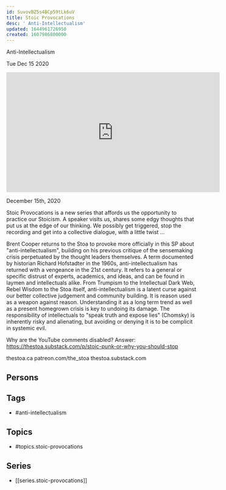 ```yaml
---
id: SuvovBZ5s4BCp59tLk6uV
title: Stoic Provocations
desc: ' Anti-Intellectualism'
updated: 1644961726950
created: 1607986800000
---
```



 Anti-Intellectualism

Tue Dec 15 2020

<iframe width="560" height="315" src="https://www.youtube.com/embed/h5hYJabC7mE" title="Stoic Provocations: Anti-Intellectualism w/ Brent Cooper" frameborder="0" allow="accelerometer; autoplay; clipboard-write; encrypted-media; gyroscope; picture-in-picture" allowfullscreen ></iframe>

December 15th, 2020

Stoic Provocations is a new series that affords us the opportunity to practice our Stoicism. A speaker visits us, shares some edgy thoughts that put us at the edge of our thinking. We possibly get triggered, stop the recording and get into a collective dialogue, with a little twist ...

Brent Cooper returns to the Stoa to provoke more officially in this SP about "anti-intellectualism", building on his previous critique of the sensemaking crisis perpetuated by the thought leaders themselves. A term documented by historian Richard Hofstadter in the 1960s, anti-intellectualism has returned with a vengeance in the 21st century. It refers to a general or specific distrust of experts, academics, and ideas, and can be found in laymen and intellectuals alike. From Trumpism to the Intellectual Dark Web, Rebel Wisdom to the Stoa itself, anti-intellectualism is a latent curse against our better collective judgement and community building. It is reason used as a weapon against reason. Understanding it as a long term trend as well as a present homegrown crisis is key to undoing its damage. The responsibility of intellectuals to "speak truth and expose lies" (Chomsky) is inherently risky and alienating, but avoiding or denying it is to be complicit in systemic evil.

Why are the YouTube comments disabled? Answer: https://thestoa.substack.com/p/stoic-punk-or-why-you-should-stop

thestoa.ca
patreon.com/the_stoa
thestoa.substack.com

## Persons



## Tags

- #anti-intellectualism

## Topics

- #topics.stoic-provocations

## Series

- [[series.stoic-provocations]]

